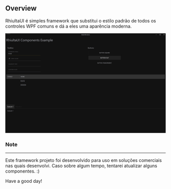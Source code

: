 ## Overview
RhiultaUI é simples framework que substitui o estilo padrão de todos os controles WPF comuns e dá a eles uma aparência moderna.

![Example](Example/example.gif)

### Note
----
Este framework projeto foi desenvolvido para uso em soluções comerciais nas quais desenvolvi.
Caso sobre algum tempo, tentarei atualizar alguns componentes. :)

Have a good day!
